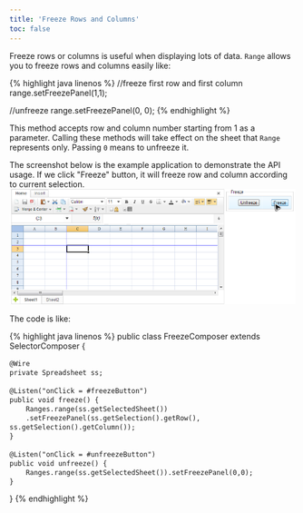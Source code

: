 ```yaml
---
title: 'Freeze Rows and Columns'
toc: false
---
```


Freeze rows or columns is useful when displaying lots of data. `Range`
allows you to freeze rows and columns easily like:

{% highlight java linenos %}
//freeze first row and first column
range.setFreezePanel(1,1);

//unfreeze
range.setFreezePanel(0, 0);
{% endhighlight %}

This method accepts row and column number starting from 1 as a
parameter. Calling these methods will take effect on the sheet that
`Range` represents only. Passing `0` means to unfreeze it.

The screenshot below is the example application to demonstrate the API
usage. If we click "Freeze" button, it will freeze row and column
according to current selection. ![center](/assets/images/dev-ref/Zss-essentials-freeze.png)

The code is like:

{% highlight java linenos %}
public class FreezeComposer extends SelectorComposer<Component> {

    @Wire
    private Spreadsheet ss;

    @Listen("onClick = #freezeButton")
    public void freeze() {
        Ranges.range(ss.getSelectedSheet())
        .setFreezePanel(ss.getSelection().getRow(), ss.getSelection().getColumn());
    }
    
    @Listen("onClick = #unfreezeButton")
    public void unfreeze() {
        Ranges.range(ss.getSelectedSheet()).setFreezePanel(0,0);
    }
}
{% endhighlight %}
